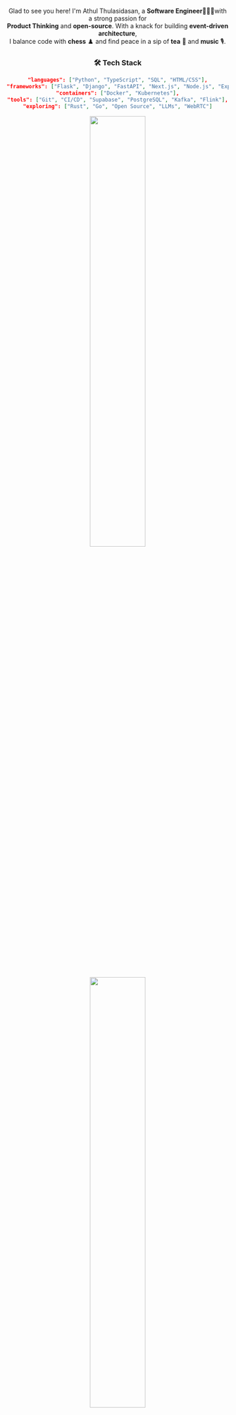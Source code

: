 <!--![](https://raw.githubusercontent.com/halfrost/halfrost/master/icons/header_.png)-->
<!--### Hey there! I'm Athul.  <img width="20" height="20" src="https://raw.githubusercontent.com/iampavangandhi/iampavangandhi/master/gifs/Hi.gif">  ###-->
<!-- <p align="left"> <img src="https://komarev.com/ghpvc/?username=Athul0491&label=Profile%20views&color=0e75b6&style=flat" alt="a-ma-n" /> </p> -->
<div align='center'>
  </p>

Glad to see you here! I'm Athul Thulasidasan, a **Software Engineer**👨🏻‍💻with a strong passion for <br/>
**Product Thinking** and **open-source**. With a knack for building **event-driven architecture**,  <br/>
I balance code with **chess** ♟️ and find peace in a sip of **tea** 🍵 and **music** 🎙️. 
  
</div>

<div align='center'>

  <h3>🛠 Tech Stack</h3>
  
  ```json
  "languages": ["Python", "TypeScript", "SQL", "HTML/CSS"],
  "frameworks": ["Flask", "Django", "FastAPI", "Next.js", "Node.js", "Express", "tRPC"],
  "containers": ["Docker", "Kubernetes"],
  "tools": ["Git", "CI/CD", "Supabase", "PostgreSQL", "Kafka", "Flink"],
  "exploring": ["Rust", "Go", "Open Source", "LLMs", "WebRTC"]
```
  
  
</div>
 

<!--<img src="https://github-readme-stats.vercel.app/api?username=Athul0491&theme=radical&show_icons=true&hide=Jupyter%20Notebook" display=block width=50% height=auto alt="1">-->
<p align="center">
  <img height="50%" width="auto" src ="https://github-readme-stats.vercel.app/api?username=Athul0491&show_icons=true&count_private=true&theme=radical&hide_border=true&hide=stars&hide_rank=true&bg_color=00000000">
  <img height="50%" width="auto" src ="https://github-readme-stats.vercel.app/api/top-langs/?username=Athul0491&layout=compact&hide_border=true&theme=radical&bg_color=00000000&langs_count=6&hide=tex,css,php,html&exclude_repo=pokemon-go-api,mbta">
<!--   <img src ="https://github-readme-streak-stats.herokuapp.com?user=Athul0491&theme=radical&hide_border=true&background=FFFFFF00"> -->
  <br>
  <br>
</p>

<div align="center">
  
<p >
  
### 🤝🏻 Connect with Me ###
<a href="https://www.linkedin.com/in/athul-thulasidasan/"><img alt="LinkedIn" src="https://img.shields.io/badge/LinkedIn-Athul%20Thulasidasan-blue?style=flat-square&logo=linkedin"></a>
<a href="https://twitter.com/Athul0491"><img alt="Twitter" src="https://img.shields.io/badge/Twitter-Athul%20Thulasidasan-blue?style=flat-square&logo=twitter"></a>
<a href="mailto:athulrthulasidasan@gmail.com"><img alt="Gmail" src="https://img.shields.io/badge/Gmail-Athul%20Thulasidasan-blue?style=flat-square&logo=Gmail"></a>
  <br/>
feel free to connect with me! Let's discuss ideas, collaborate, or just chat about tech and innovation. 😊

</p>

</div>
<!--START_SECTION:activity-->
